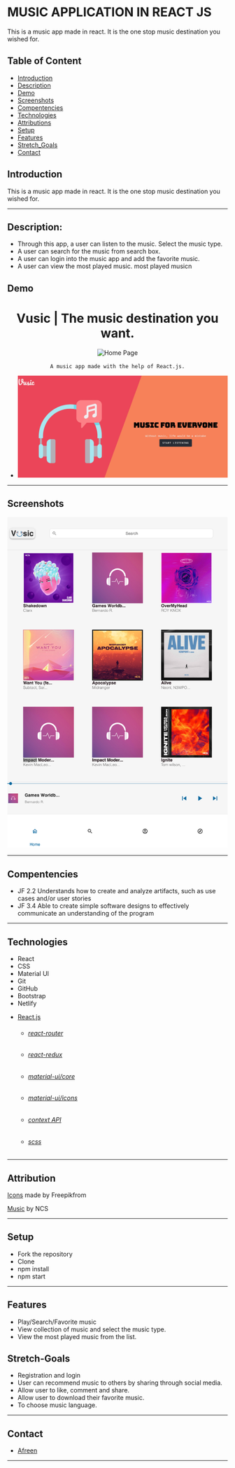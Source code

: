 # MUSIC APPLICATION IN REACT JS

This is a music app made in react. It is the one stop music destination you wished for.

## Table of Content 

* [Introduction](#introduction)
* [Description](#description)
* [Demo](demo)
* [Screenshots](screenshots)
* [Compentencies](#compentencies)
* [Technologies](#technologies)
* [Attributions](attributions)
* [Setup](setup)
* [Features](#features)
* [Stretch_Goals](#stretch-goals)
* [Contact](#contact)

## Introduction 
This is a music app made in react. It is the one stop music destination you wished for.

---

## Description:

- Through this app, a user can listen to the music. Select the music type.
- A user can search for the music from search box.
- A user can login into the music app and add the favorite music.
- A user can view the most played music.
most played musicn

## Demo

<h1 align="center">
   Vusic | The music destination you want.
</h1>

<div align="center">

![Home Page](https://drive.google.com/uc?id=1ayxhKGDHtysZPMqti6k4ZY072nm3I3MZ)

    A music app made with the help of React.js.
    
</div>

- ![Demo](images/home.jpeg)

---


## Screenshots
![5.png](images/pic1.png)

---

## Compentencies

* JF 2.2
Understands how to create and analyze artifacts, such as use cases and/or user stories
* JF 3.4
Able to create simple software designs to effectively communicate an understanding of the program


---

## Technologies
- React
- CSS
- Material UI
- Git 
- GitHub 
- Bootstrap
- Netlify

* [React.js](https://reactjs.org/)
    * ###### [react-router](https://github.com/ReactTraining/react-router#readme)
    * ###### [react-redux](https://react-redux.js.org/)
    * ###### [material-ui/core](https://www.npmjs.com/package/@material-ui/core)
    * ###### [material-ui/icons](https://www.npmjs.com/package/@material-ui/icons)
    * ###### [context API](https://reactjs.org/docs/context.html)
    * ###### [scss](https://sass-lang.com/)
   

---

## Attribution
    
[Icons](www.flaticon.com) made by Freepikfrom 

[Music](https://ncs.io/music) by NCS

---

## Setup
- Fork the repository
- Clone 
- npm install 
- npm start

---

## Features
- Play/Search/Favorite music
- View collection of music and select the music type.
- View the most played music from the list.


## Stretch-Goals
- Registration and login
- User can recommend music to others by sharing through social media.
- Allow user to like, comment and share.
- Allow user to download their favorite music.
- To choose music language.



---
                 
## Contact
- [Afreen](https://github.com/afreensafdar)

---




